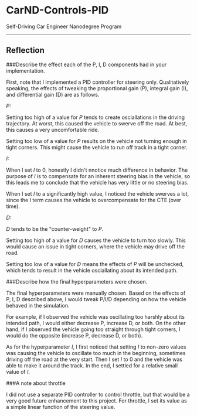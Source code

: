 # CarND-Controls-PID
Self-Driving Car Engineer Nanodegree Program

---

## Reflection

###Describe the effect each of the P, I, D components had in your implementation.

First, note that I implemented a PID controller for steering only. Qualitatively speaking, the effects of tweaking the proportional gain (P), integral gain (I), and differential gain (D) are as follows.

_P:_

Setting too high of a value for _P_ tends to create osciallations in the driving trajectory. At worst, this caused the vehicle to swerve off the road. At best, this causes a very uncomfortable ride.

Setting too low of a value for _P_ results on the vehicle not turning enough in tight corners. This might cause the vehicle to run off track in a tight corner.

_I:_

When I set _I_ to 0, honestly I didn't nnotice much difference in behavior. The purpose of _I_ is to compensate for an inherent steering bias in the vehicle, so this leads me to conclude that the vehicle has very little or no steering bias.

When I set _I_ to a significantly high value, I noticed the vehicle swerves a lot, since the _I_ term causes the vehicle to overcompensate for the CTE (over time).

_D:_

_D_ tends to be the "counter-weight" to _P_.

Setting too high of a value for _D_ causes the vehicle to turn too slowly. This would cause an issue in tight corners, where the vehicle may drive off the road.

Setting too low of a value for _D_ means the effects of _P_ will be unchecked, which tends to result in the vehicle osciallating about its intended path.

###Describe how the final hyperparameters were chosen.

The final hyperparameters were manually chosen. Based on the effects of P, I, D described above, I would tweak P/I/D depending on how the vehicle behaved in the simulation.

For example, if I observed the vehicle was oscillating too harshly about its intended path, I would either decrease P, increase D, or both. On the other hand, if I observed the vehicle going too straight through tight corners, I would do the opposite (increase P, decrease D, or both).

As for the hyperparameter _I_, I first noticed that setting _I_ to non-zero values was causing the vehicle to oscillate too much in the beginning, sometimes driving off the road at the very start. Then I set _I_ to 0 and the vehicle was able to make it around the track. In the end, I settled for a relative small value of _I_.

###A note about throttle

I did not use a separate PID controller to control throttle, but that would be a very good future enhancement to this project. For throttle, I set its value as a simple linear function of the steering value.
